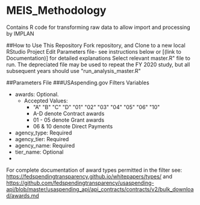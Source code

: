 # MEIS_Methodology
Contains R code for transforming raw data to allow import and processing by IMPLAN 

##How to Use This Repository
Fork repository, and Clone to a new local RStudio Project
Edit Parameters file- see instructions below or [(link to Documentation)] for detailed explanations
Select relevant master.R" file to run. The depreciated file may be used to repeat the FY 2020 study, but all subsequent years should use "run_analysis_master.R"


##Parameters File
###USAspending.gov Filters
Variables
- awards: Optional.
  - Accepted Values:
    - "A" "B" "C" "D" "01" "02" "03" "04" "05" "06" "10"
    - A-D denote Contract awards
    - 01 - 05 denote Grant awards
    - 06 & 10 denote Direct Payments
- agency_type: Required 
- agency_tier: Required
- agency_name: Required
- tier_name: Optional
-
For complete documentation of award types permitted in the filter see: https://fedspendingtransparency.github.io/whitepapers/types/ and https://github.com/fedspendingtransparency/usaspending-api/blob/master/usaspending_api/api_contracts/contracts/v2/bulk_download/awards.md



